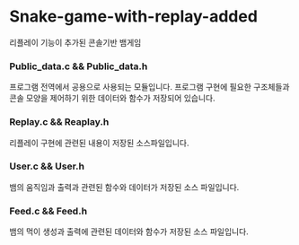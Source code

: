 # Snake-game-with-replay-added
 리플레이 기능이 추가된 콘솔기반 뱀게임
 
### Public_data.c && Public_data.h
프로그램 전역에서 공용으로 사용되는 모듈입니다.
프로그램 구현에 필요한 구조체들과 콘솔 모양을 제어하기 위한 데이터와 함수가 저장되어 있습니다.
### Replay.c && Reaplay.h
리플레이 구현에 관련된 내용이 저장된 소스파일입니다.
### User.c && User.h
뱀의 움직임과 출력과 관련된 함수와 데이터가 저장된 소스 파일입니다.
### Feed.c && Feed.h
뱀의 먹이 생성과 출력에 관련된 데이터와 함수가 저장된 소스 파일입니다.
